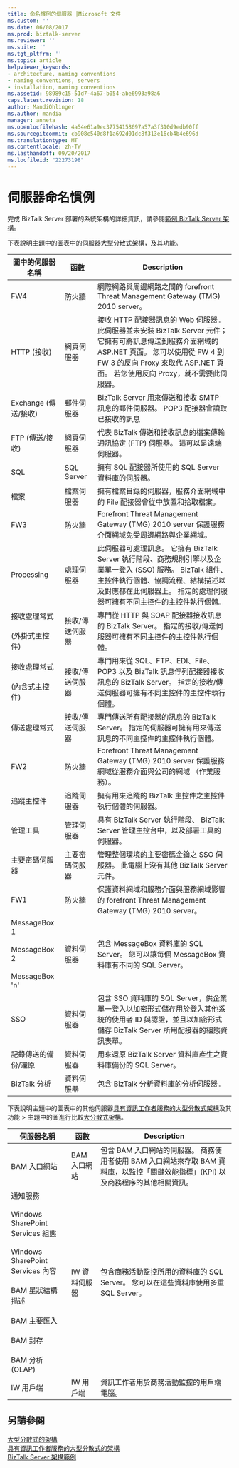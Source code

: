 ```yaml
---
title: 命名慣例的伺服器 |Microsoft 文件
ms.custom: ''
ms.date: 06/08/2017
ms.prod: biztalk-server
ms.reviewer: ''
ms.suite: ''
ms.tgt_pltfrm: ''
ms.topic: article
helpviewer_keywords:
- architecture, naming conventions
- naming conventions, servers
- installation, naming conventions
ms.assetid: 98989c15-51d7-4a67-b054-abe6993a98a6
caps.latest.revision: 18
author: MandiOhlinger
ms.author: mandia
manager: anneta
ms.openlocfilehash: 4a54e61a9ec37754158697a57a3f310d9edb90ff
ms.sourcegitcommit: cb908c540d8f1a692d01dc8f313e16cb4b4e696d
ms.translationtype: MT
ms.contentlocale: zh-TW
ms.lasthandoff: 09/20/2017
ms.locfileid: "22273198"
---
```

# <a name="server-naming-conventions"></a>伺服器命名慣例
完成 BizTalk Server 部署的系統架構的詳細資訊，請參閱[範例 BizTalk Server 架構](../core/sample-biztalk-server-architectures.md)。  
  
 下表說明主題中的圖表中的伺服器[大型分散式架構](../core/large-distributed-architecture.md)，及其功能。  
  
|圖中的伺服器名稱|函數|Description|  
|----------------------------|--------------|-----------------|  
|FW4|防火牆|網際網路與周邊網路之間的 forefront Threat Management Gateway (TMG) 2010 server。|  
|HTTP (接收)|網頁伺服器|接收 HTTP 配接器訊息的 Web 伺服器。 此伺服器並未安裝 BizTalk Server 元件；它擁有可將訊息傳送到服務介面網域的 ASP.NET 頁面。 您可以使用從 FW 4 到 FW 3 的反向 Proxy 來取代 ASP.NET 頁面。 若您使用反向 Proxy，就不需要此伺服器。|  
|Exchange (傳送/接收)|郵件伺服器|BizTalk Server 用來傳送和接收 SMTP 訊息的郵件伺服器。 POP3 配接器會讀取已接收的訊息|  
|FTP (傳送/接收)|網頁伺服器|代表 BizTalk 傳送和接收訊息的檔案傳輸通訊協定 (FTP) 伺服器。 這可以是遠端伺服器。|  
|SQL|SQL Server|擁有 SQL 配接器所使用的 SQL Server 資料庫的伺服器。|  
|檔案|檔案伺服器|擁有檔案目錄的伺服器，服務介面網域中的 File 配接器會從中放置和拾取檔案。|  
|FW3|防火牆|Forefront Threat Management Gateway (TMG) 2010 server 保護服務介面網域免受周邊網路與企業網域。|  
|Processing|處理伺服器|此伺服器可處理訊息。 它擁有 BizTalk Server 執行階段、商務規則引擎以及企業單一登入 (SSO) 服務。 BizTalk 組件、主控件執行個體、協調流程、結構描述以及對應都在此伺服器上。 指定的處理伺服器可擁有不同主控件的主控件執行個體。|  
|接收處理常式<br /><br /> (外掛式主控件)|接收/傳送伺服器|專門從 HTTP 與 SOAP 配接器接收訊息的 BizTalk Server。 指定的接收/傳送伺服器可擁有不同主控件的主控件執行個體。|  
|接收處理常式<br /><br /> (內含式主控件)|接收/傳送伺服器|專門用來從 SQL、FTP、EDI、File、POP3 以及 BizTalk 訊息佇列配接器接收訊息的 BizTalk Server。 指定的接收/傳送伺服器可擁有不同主控件的主控件執行個體。|  
|傳送處理常式|接收/傳送伺服器|專門傳送所有配接器的訊息的 BizTalk Server。 指定的伺服器可擁有用來傳送訊息的不同主控件的主控件執行個體。|  
|FW2|防火牆|Forefront Threat Management Gateway (TMG) 2010 server 保護服務網域從服務介面與公司的網域 （作業服務）。|  
|追蹤主控件|追蹤伺服器|擁有用來追蹤的 BizTalk 主控件之主控件執行個體的伺服器。|  
|管理工具|管理伺服器|具有 BizTalk Server 執行階段、 BizTalk Server 管理主控台中，以及部署工具的伺服器。|  
|主要密碼伺服器|主要密碼伺服器|管理整個環境的主要密碼金鑰之 SSO 伺服器。 此電腦上沒有其他 BizTalk Server 元件。|  
|FW1|防火牆|保護資料網域和服務介面與服務網域影響的 forefront Threat Management Gateway (TMG) 2010 server。|  
|MessageBox 1<br /><br /> MessageBox 2<br /><br /> MessageBox 'n'|資料伺服器|包含 MessageBox 資料庫的 SQL Server。 您可以讓每個 MessageBox 資料庫有不同的 SQL Server。|  
|SSO|資料伺服器|包含 SSO 資料庫的 SQL Server，供企業單一登入以加密形式儲存用於登入其他系統的使用者 ID 與認證，並且以加密形式儲存 BizTalk Server 所用配接器的組態資訊表單。|  
|記錄傳送的備份/還原|資料伺服器|用來還原 BizTalk Server 資料庫產生之資料庫備份的 SQL Server。|  
|BizTalk 分析|資料伺服器|包含 BizTalk 分析資料庫的分析伺服器。|  
  
 下表說明主題中的圖表中的其他伺服器[具有資訊工作者服務的大型分散式架構](../core/large-distributed-architecture-with-information-worker-services.md)及其功能 > 主題中的圖進行比較[大分散式架構](../core/large-distributed-architecture.md)。  
  
|伺服器名稱|函數|Description|  
|-----------------|--------------|-----------------|  
|BAM 入口網站|BAM 入口網站|包含 BAM 入口網站的伺服器。 商務使用者使用 BAM 入口網站來存取 BAM 資料庫，以監控「關鍵效能指標」(KPI) 以及商務程序的其他相關資訊。|  
|通知服務<br /><br /> Windows SharePoint Services 組態<br /><br /> Windows SharePoint Services 內容<br /><br /> BAM 星狀結構描述<br /><br /> BAM 主要匯入<br /><br /> BAM 封存<br /><br /> BAM 分析 (OLAP)|IW 資料伺服器|包含商務活動監控所用的資料庫的 SQL Server。 您可以在這些資料庫使用多重 SQL Server。|  
|IW 用戶端|IW 用戶端|資訊工作者用於商務活動監控的用戶端電腦。|  
  
## <a name="see-also"></a>另請參閱  
 [大型分散式的架構](../core/large-distributed-architecture.md)   
 [具有資訊工作者服務的大型分散式的架構](../core/large-distributed-architecture-with-information-worker-services.md)   
 [BizTalk Server 架構範例](../core/sample-biztalk-server-architectures.md)